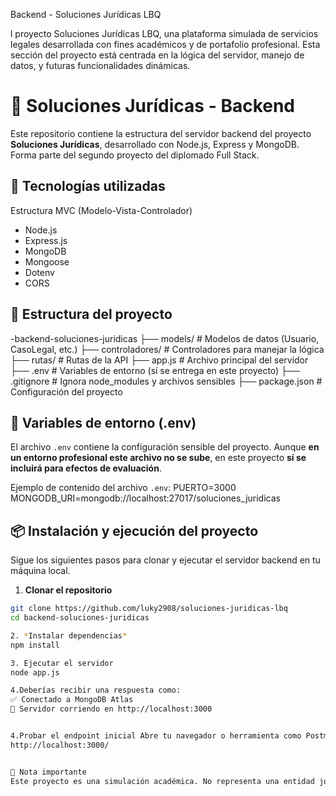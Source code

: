  Backend - Soluciones Jurídicas LBQ

l proyecto Soluciones Jurídicas LBQ, una plataforma simulada de servicios legales desarrollada con fines académicos y de portafolio profesional. Esta sección del proyecto está centrada en la lógica del servidor, manejo de datos, y futuras funcionalidades dinámicas.

# 🧠 Soluciones Jurídicas - Backend

Este repositorio contiene la estructura del servidor backend del proyecto **Soluciones Jurídicas**, desarrollado con Node.js, Express y MongoDB. Forma parte del segundo proyecto del diplomado Full Stack.

## 🚀 Tecnologías utilizadas

Estructura MVC (Modelo-Vista-Controlador)
- Node.js
- Express.js
- MongoDB
- Mongoose
- Dotenv
- CORS

## 📁 Estructura del proyecto

-backend-soluciones-juridicas
├── models/ # Modelos de datos (Usuario, CasoLegal, etc.) 
├── controladores/ # Controladores para manejar la lógica 
├── rutas/ # Rutas de la API 
├── app.js # Archivo principal del servidor 
├── .env # Variables de entorno (sí se entrega en este proyecto) 
├── .gitignore # Ignora node_modules y archivos sensibles 
├── package.json # Configuración del proyecto


## 🔐 Variables de entorno (.env)

El archivo `.env` contiene la configuración sensible del proyecto. Aunque **en un entorno profesional este archivo no se sube**, en este proyecto **sí se incluirá para efectos de evaluación**.

Ejemplo de contenido del archivo `.env`:
PUERTO=3000 
MONGODB_URI=mongodb://localhost:27017/soluciones_juridicas

## 📦 Instalación y ejecución del proyecto

Sigue los siguientes pasos para clonar y ejecutar el servidor backend en tu máquina local.

1. **Clonar el repositorio**
```bash
git clone https://github.com/luky2908/soluciones-juridicas-lbq
cd backend-soluciones-juridicas

2. *Instalar dependencias*
npm install

3. Ejecutar el servidor
node app.js

4.Deberías recibir una respuesta como:
✅ Conectado a MongoDB Atlas
🚀 Servidor corriendo en http://localhost:3000


4.Probar el endpoint inicial Abre tu navegador o herramienta como Postman e ingresa a:
http://localhost:3000/


🧪 Nota importante
Este proyecto es una simulación académica. No representa una entidad jurídica real. Está diseñado como ejercicio de desarrollo backend para prácticas de programación web moderna
